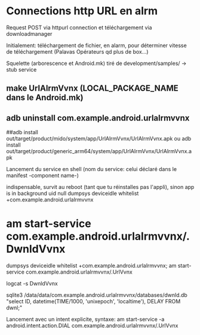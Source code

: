 # Connections http URL en alrm 

 Request POST via httpurl connection et téléchargement via downloadmanager

 Initialement: téléchargement de fichier, en alarm, pour déterminer vitesse de téléchargement (Palavas Opérateurs qd plus de box...)
  
 Squelette (arborescence et Android.mk) tiré de development/samples/ -> stub service
 ## make UrlAlrmVvnx (LOCAL_PACKAGE_NAME dans le Android.mk)
 
 ## adb uninstall com.example.android.urlalrmvvnx
 
 
 ##adb install out/target/product/mido/system/app/UrlAlrmVvnx/UrlAlrmVvnx.apk
 ou
 adb install out/target/product/generic_arm64/system/app/UrlAlrmVvnx/UrlAlrmVvnx.apk
 
 Lancement du service en shell (nom du service: celui déclaré dans le manifest -component name-) 
 
 indispensable, survit au reboot (tant que tu réinstalles pas l'appli), sinon app is in background uid null
 dumpsys deviceidle whitelist +com.example.android.urlalrmvvnx
 
 # am start-service com.example.android.urlalrmvvnx/.DwnldVvnx  
 
 dumpsys deviceidle whitelist +com.example.android.urlalrmvvnx; am start-service com.example.android.urlalrmvvnx/.UrlVvnx
 
 logcat -s DwnldVvnx
 
 sqlite3 /data/data/com.example.android.urlalrmvvnx/databases/dwnld.db "select ID, datetime(TIME/1000, 'unixepoch', 'localtime'), DELAY FROM dwnl;"
  
 
 Lancement avec un intent explicite, syntaxe:
 am start-service -a android.intent.action.DIAL com.example.android.urlalrmvvnx/.UrlVvnx

 
 


